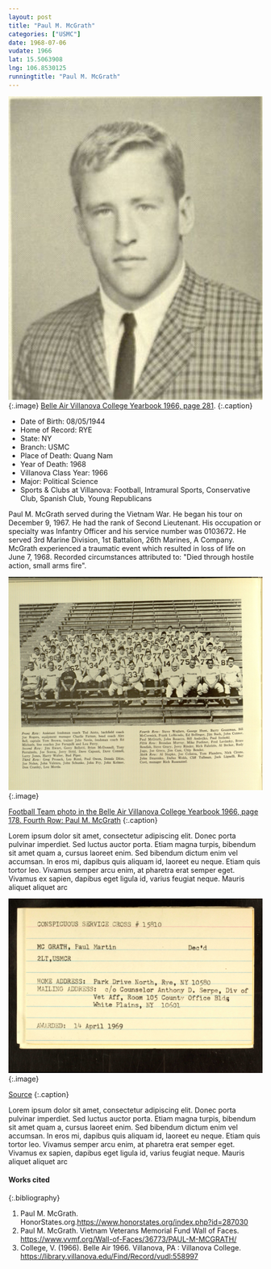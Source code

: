 ```yaml
---
layout: post
title: "Paul M. McGrath"
categories: ["USMC"]
date: 1968-07-06
vudate: 1966
lat: 15.5063908
lng: 106.8530125
runningtitle: "Paul M. McGrath"
---
```


![Paul M. McGrath](images/PaulM.McgrathBelleAir.jpg)
   {:.image}
[Belle Air Villanova College Yearbook 1966, page 281](https://library.villanova.edu/Find/Record/vudl:558997).
  {:.caption}

* Date of Birth: 08/05/1944
* Home of Record: RYE
* State: NY
* Branch: USMC
* Place of Death: Quang Nam
* Year of Death: 1968
* Villanova Class Year: 1966
* Major: Political Science
* Sports & Clubs at Villanova: Football, Intramural Sports, Conservative Club, Spanish Club, Young Republicans

Paul M. McGrath served during the Vietnam War. He began his tour on December 9, 1967. He had the rank of Second Lieutenant. His occupation or specialty was Infantry Officer and his service number was 0103672. He served 3rd Marine Division, 1st Battalion, 26th Marines, A Company. McGrath experienced a traumatic event which resulted in loss of life on June 7, 1968. Recorded circumstances attributed to: "Died through hostile action, small arms fire".

![Football Team photo in the Belle Air Villanova College Yearbook 1966, page 178. Pictured in the Fourth Row is Paul McGrath](images/McGrathFootball.jpg)
   {:.image}

[Football Team photo in the Belle Air Villanova College Yearbook 1966, page 178. Fourth Row: Paul M. McGrath](https://library.villanova.edu/Find/Record/vudl:558997)
  {:.caption}

Lorem ipsum dolor sit amet, consectetur adipiscing elit. Donec porta pulvinar imperdiet. Sed luctus auctor porta. Etiam magna turpis, bibendum sit amet quam a, cursus laoreet enim. Sed bibendum dictum enim vel accumsan. In eros mi, dapibus quis aliquam id, laoreet eu neque. Etiam quis tortor leo. Vivamus semper arcu enim, at pharetra erat semper eget. Vivamus ex sapien, dapibus eget ligula id, varius feugiat neque. Mauris aliquet aliquet arc

![Conspicuous Service Cross #15810 Notification of Paul McGrath's death](images/McGrathVietnam.jpg)
   {:.image}

[Source](https://www.honorstates.org/index.php?id=270335)
  {:.caption}

Lorem ipsum dolor sit amet, consectetur adipiscing elit. Donec porta pulvinar imperdiet. Sed luctus auctor porta. Etiam magna turpis, bibendum sit amet quam a, cursus laoreet enim. Sed bibendum dictum enim vel accumsan. In eros mi, dapibus quis aliquam id, laoreet eu neque. Etiam quis tortor leo. Vivamus semper arcu enim, at pharetra erat semper eget. Vivamus ex sapien, dapibus eget ligula id, varius feugiat neque. Mauris aliquet aliquet arc


#### Works cited

{:.bibliography}
1. Paul M. McGrath. HonorStates.org.<https://www.honorstates.org/index.php?id=287030>
2. Paul M. McGrath. Vietnam Veterans Memorial Fund Wall of Faces. <https://www.vvmf.org/Wall-of-Faces/36773/PAUL-M-MCGRATH/>
3. College, V. (1966). Belle Air 1966. Villanova, PA : Villanova College. <https://library.villanova.edu/Find/Record/vudl:558997>
